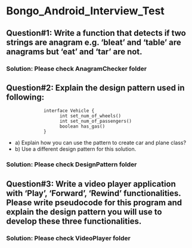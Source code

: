 # Bongo_Android_Interview_Test

## Question#1: Write a function that detects if two strings are anagram e.g. ‘bleat’ and ‘table’ are anagrams but ‘eat’ and ‘tar’ are not.
### Solution: Please check AnagramChecker folder

## Question#2: Explain the design pattern used in following:
                  interface Vehicle {
                        int set_num_of_wheels()
                        int set_num_of_passengers()
                        boolean has_gas()
                  }
- a) Explain how you can use the pattern to create car and plane class?<br/>
- b) Use a different design pattern for this solution.
### Solution: Please check DesignPattern folder

## Question#3: Write a video player application with ‘Play’, ‘Forward’, ‘Rewind’ functionalities. Please write pseudocode for this program and explain the design pattern you will use to develop these three functionalities.
### Solution: Please check VideoPlayer folder
